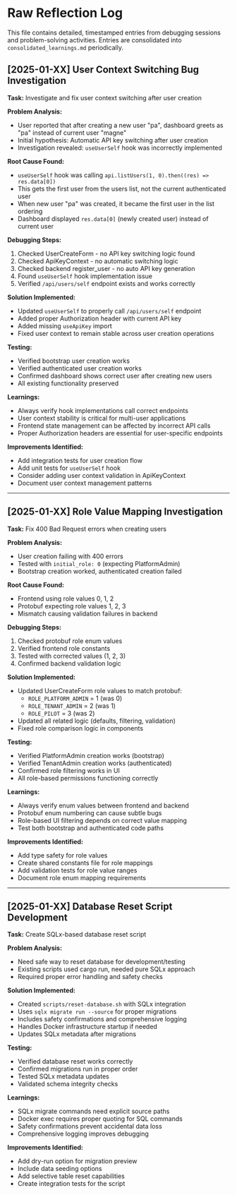 # Raw Reflection Log

This file contains detailed, timestamped entries from debugging sessions and problem-solving activities. Entries are consolidated into `consolidated_learnings.md` periodically.

## [2025-01-XX] User Context Switching Bug Investigation

**Task:** Investigate and fix user context switching after user creation

**Problem Analysis:**
- User reported that after creating a new user "pa", dashboard greets as "pa" instead of current user "magne"
- Initial hypothesis: Automatic API key switching after user creation
- Investigation revealed: `useUserSelf` hook was incorrectly implemented

**Root Cause Found:**
- `useUserSelf` hook was calling `api.listUsers(1, 0).then((res) => res.data[0])`
- This gets the first user from the users list, not the current authenticated user
- When new user "pa" was created, it became the first user in the list ordering
- Dashboard displayed `res.data[0]` (newly created user) instead of current user

**Debugging Steps:**
1. Checked UserCreateForm - no API key switching logic found
2. Checked ApiKeyContext - no automatic switching logic
3. Checked backend register_user - no auto API key generation
4. Found `useUserSelf` hook implementation issue
5. Verified `/api/users/self` endpoint exists and works correctly

**Solution Implemented:**
- Updated `useUserSelf` to properly call `/api/users/self` endpoint
- Added proper Authorization header with current API key
- Added missing `useApiKey` import
- Fixed user context to remain stable across user creation operations

**Testing:**
- Verified bootstrap user creation works
- Verified authenticated user creation works
- Confirmed dashboard shows correct user after creating new users
- All existing functionality preserved

**Learnings:**
- Always verify hook implementations call correct endpoints
- User context stability is critical for multi-user applications
- Frontend state management can be affected by incorrect API calls
- Proper Authorization headers are essential for user-specific endpoints

**Improvements Identified:**
- Add integration tests for user creation flow
- Add unit tests for `useUserSelf` hook
- Consider adding user context validation in ApiKeyContext
- Document user context management patterns

---

## [2025-01-XX] Role Value Mapping Investigation

**Task:** Fix 400 Bad Request errors when creating users

**Problem Analysis:**
- User creation failing with 400 errors
- Tested with `initial_role: 0` (expecting PlatformAdmin)
- Bootstrap creation worked, authenticated creation failed

**Root Cause Found:**
- Frontend using role values 0, 1, 2
- Protobuf expecting role values 1, 2, 3
- Mismatch causing validation failures in backend

**Debugging Steps:**
1. Checked protobuf role enum values
2. Verified frontend role constants
3. Tested with corrected values (1, 2, 3)
4. Confirmed backend validation logic

**Solution Implemented:**
- Updated UserCreateForm role values to match protobuf:
  - `ROLE_PLATFORM_ADMIN` = 1 (was 0)
  - `ROLE_TENANT_ADMIN` = 2 (was 1)
  - `ROLE_PILOT` = 3 (was 2)
- Updated all related logic (defaults, filtering, validation)
- Fixed role comparison logic in components

**Testing:**
- Verified PlatformAdmin creation works (bootstrap)
- Verified TenantAdmin creation works (authenticated)
- Confirmed role filtering works in UI
- All role-based permissions functioning correctly

**Learnings:**
- Always verify enum values between frontend and backend
- Protobuf enum numbering can cause subtle bugs
- Role-based UI filtering depends on correct value mapping
- Test both bootstrap and authenticated code paths

**Improvements Identified:**
- Add type safety for role values
- Create shared constants file for role mappings
- Add validation tests for role value ranges
- Document role enum mapping requirements

---

## [2025-01-XX] Database Reset Script Development

**Task:** Create SQLx-based database reset script

**Problem Analysis:**
- Need safe way to reset database for development/testing
- Existing scripts used cargo run, needed pure SQLx approach
- Required proper error handling and safety checks

**Solution Implemented:**
- Created `scripts/reset-database.sh` with SQLx integration
- Uses `sqlx migrate run --source` for proper migrations
- Includes safety confirmations and comprehensive logging
- Handles Docker infrastructure startup if needed
- Updates SQLx metadata after migrations

**Testing:**
- Verified database reset works correctly
- Confirmed migrations run in proper order
- Tested SQLx metadata updates
- Validated schema integrity checks

**Learnings:**
- SQLx migrate commands need explicit source paths
- Docker exec requires proper quoting for SQL commands
- Safety confirmations prevent accidental data loss
- Comprehensive logging improves debugging

**Improvements Identified:**
- Add dry-run option for migration preview
- Include data seeding options
- Add selective table reset capabilities
- Create integration tests for the script
